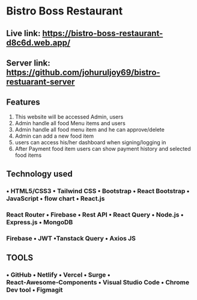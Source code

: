 # Bistro Boss Restaurant
## Live link: https://bistro-boss-restaurant-d8c6d.web.app/
## Server link: https://github.com/johuruljoy69/bistro-restuarant-server

## Features
1. This website will be accessed Admin, users
2. Admin handle all food Menu items and users
3. Admin handle all food menu item and he can approve/delete
4. Admin can add a new food item
5. users can access his/her dashboard when signing/logging in
6. After Payment food item users can show payment history and selected food items

## Technology used

### • HTML5/CSS3 • Tailwind CSS • Bootstrap • React Bootstrap • JavaScript • flow chart • React.js

### React Router • Firebase • Rest API • React Query • Node.js • Express.js • MongoDB

### Firebase  • JWT •Tanstack Query • Axios JS

## TOOLS
### • GitHub • Netlify • Vercel • Surge • React‑Awesome‑Components • Visual Studio Code • Chrome Dev tool • Figmagit 

